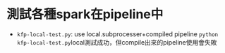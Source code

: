 # 測試各種spark在pipeline中
* `kfp-local-test.py`: use local.subprocesser+compiled pipeline
`python kfp-local-test.py`local測試成功，但compile出來的pipeline使用會失敗
